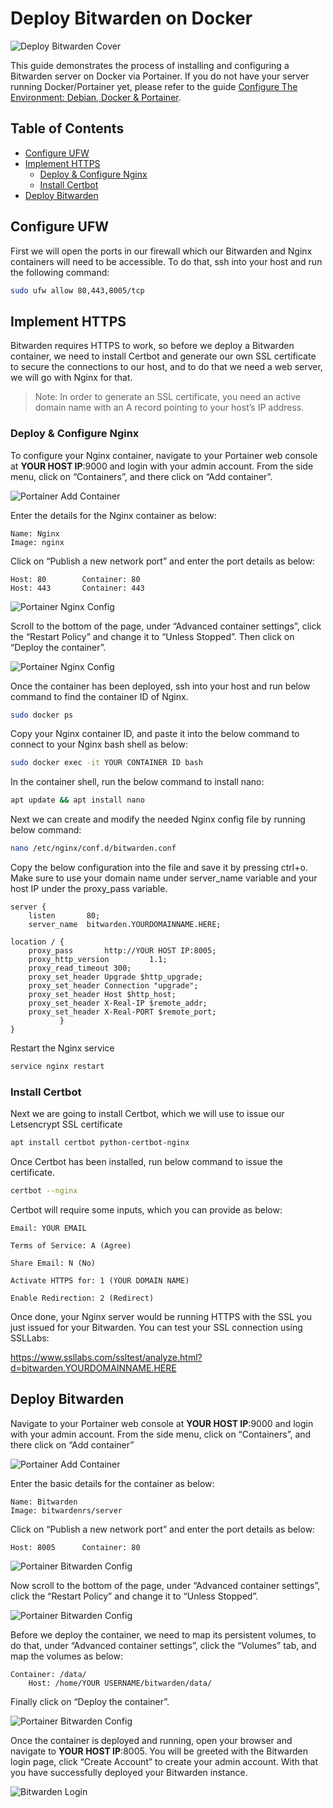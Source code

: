 <!-- omit in toc -->
# Deploy Bitwarden on Docker
![Deploy Bitwarden Cover](bitwarden-cover.jpg)

This guide demonstrates the process of installing and configuring a Bitwarden server on Docker via Portainer. If you do not have your server running Docker/Portainer yet, please refer to the guide [Configure The Environment: Debian, Docker & Portainer](/ConfigureTheEnvironment/ConfigureTheEnvironment.md).

<!-- omit in toc -->
## Table of Contents
- [Configure UFW](#configure-ufw)
- [Implement HTTPS](#implement-https)
  - [Deploy \& Configure Nginx](#deploy--configure-nginx)
  - [Install Certbot](#install-certbot)
- [Deploy Bitwarden](#deploy-bitwarden)

## Configure UFW
First we will open the ports in our firewall which our Bitwarden and Nginx containers will need to be accessible. To do that, ssh into your host and run the following command:
```bash
sudo ufw allow 80,443,8005/tcp
```

## Implement HTTPS
Bitwarden requires HTTPS to work, so before we deploy a Bitwarden container, we need to install Certbot and generate our own SSL certificate to secure the connections to our host, and to do that we need a web server, we will go with Nginx for that.

>Note: In order to generate an SSL certificate, you need an active domain name with an A record pointing to your host’s IP address.

### Deploy & Configure Nginx
To configure your Nginx container, navigate to your Portainer web console at **YOUR HOST IP**:9000 and login with your admin account. From the side menu, click on “Containers”, and there click on “Add container”.

![Portainer Add Container](portainer-add-container.png.webp)

Enter the details for the Nginx container as below:
```
Name: Nginx
Image: nginx
```
Click on “Publish a new network port” and enter the port details as below:
```
Host: 80        Container: 80
Host: 443       Container: 443
```
![Portainer Nginx Config](portainer-nginx-config1.png.webp)

Scroll to the bottom of the page, under “Advanced container settings”, click the “Restart Policy” and change it to “Unless Stopped”. Then click on “Deploy the container”.

![Portainer Nginx Config](portainer-nginx-config2.png.webp)

Once the container has been deployed, ssh into your host and run below command to find the container ID of Nginx.
```bash
sudo docker ps
```
Copy your Nginx container ID, and paste it into the below command to connect to your Nginx bash shell as below:
```bash
sudo docker exec -it YOUR CONTAINER ID bash
```
In the container shell, run the below command to install nano:
```bash
apt update && apt install nano
```
Next we can create and modify the needed Nginx config file by running below command:
```bash
nano /etc/nginx/conf.d/bitwarden.conf
```
Copy the below configuration into the file and save it by pressing ctrl+o. Make sure to use your domain name under server_name variable and your host IP under the proxy_pass variable.
```
server {
    listen       80;
    server_name  bitwarden.YOURDOMAINNAME.HERE;

location / {
    proxy_pass       http://YOUR HOST IP:8005;
    proxy_http_version         1.1;
    proxy_read_timeout 300;
    proxy_set_header Upgrade $http_upgrade;
    proxy_set_header Connection "upgrade";
    proxy_set_header Host $http_host;
    proxy_set_header X-Real-IP $remote_addr;
    proxy_set_header X-Real-PORT $remote_port;
           }
}
```
Restart the Nginx service
```bash
service nginx restart
```

### Install Certbot
Next we are going to install Certbot, which we will use to issue our Letsencrypt SSL certificate
```bash
apt install certbot python-certbot-nginx
```
Once Certbot has been installed, run below command to issue the certificate.
```bash
certbot --nginx
```
Certbot will require some inputs, which you can provide as below:
```
Email: YOUR EMAIL

Terms of Service: A (Agree)

Share Email: N (No)

Activate HTTPS for: 1 (YOUR DOMAIN NAME)

Enable Redirection: 2 (Redirect)
```
Once done, your Nginx server would be running HTTPS with the SSL you just issued for your Bitwarden. You can test your SSL connection using SSLLabs:

https://www.ssllabs.com/ssltest/analyze.html?d=bitwarden.YOURDOMAINNAME.HERE

## Deploy Bitwarden
Navigate to your Portainer web console at **YOUR HOST IP**:9000 and login with your admin account. From the side menu, click on “Containers”, and there click on “Add container”

![Portainer Add Container](portainer-add-container.png.webp)

Enter the basic details for the container as below:
```
Name: Bitwarden
Image: bitwardenrs/server
```
Click on “Publish a new network port” and enter the port details as below:
```
Host: 8005      Container: 80
```
![Portainer Bitwarden Config](portainer-bitwarden-config1.png.webp)

Now scroll to the bottom of the page, under “Advanced container settings”, click the “Restart Policy” and change it to “Unless Stopped”.

![Portainer Bitwarden Config](portainer-bitwarden-config2.png.webp)

Before we deploy the container, we need to map its persistent volumes, to do that, under “Advanced container settings”, click the “Volumes” tab, and map the volumes as below:
```
Container: /data/ 
    Host: /home/YOUR USERNAME/bitwarden/data/
```
Finally click on “Deploy the container”.

![Portainer Bitwarden Config](portainer-bitwarden-config3.png.webp)

Once the container is deployed and running, open your browser and navigate to **YOUR HOST IP**:8005. You will be greeted with the Bitwarden login page, click “Create Account” to create your admin account. With that you have successfully deployed your Bitwarden instance.

![Bitwarden Login](bitwarden-login.png.webp)